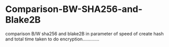 # Comparison-BW-SHA256-and-Blake2B
comparison B/W sha256 and blake2B in parameter of speed of create hash and total time taken to do encryption.............
